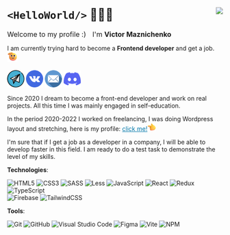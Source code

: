 # `<HelloWorld/>` 🌟🎉👋 <img align="right" src="https://komarev.com/ghpvc/?username=victor-maznichenko&color=2e1065"/>
<div style="font-size:16px;"><span style="margin-right:15px;">Welcome to my profile :)</span>I'm <b>Victor Maznichenko</b></div> 

I am currently trying hard to become a <b>Frontend developer</b> and get a job. <span style="font-size: 20px"><img height="24" width="24" src="./images/find_job.png"/></span>

<a href="https://t.me/One_twwo_three" target="_blank"><img width="40" height="40" src="./images/telegram.png"/></a>
<a href="https://vk.com/one_twwo_three" target="_blank"><img width="40" height="40" src="./images//vk.png"/></a>
<a href="mailto:victor_maznichenko@mail.ru" target="_blank"><img width="40" height="40" src="./images//email.png"/></a>
<a href="https://discordapp.com/users/500362580288864256/" target="_blank"><img width="40" height="40" src="./images/discord.png"/></a>
<br>
<div style="max-width:900px;">
   Since 2020 I dream to become a front-end developer and work on real projects. All this time I was mainly engaged in self-education. 

   In the period 2020-2022 I worked on freelancing, I was doing Wordpress layout and stretching, here is my profile: <a style="color:#0177a9;" href="https://www.weblancer.net/users/vmaz/" target="_blank">click me!<img height="20" width="20" src="./images/click.png"/></a>

   I'm sure that if I get a job as a developer in a company, I will be able to develop faster in this field. I am ready to do a test task to demonstrate the level of my skills.
</div>


**Technologies**:

![HTML5](https://img.shields.io/badge/html5-%23E34F26.svg?style=for-the-badge&logo=html5&logoColor=white)
![CSS3](https://img.shields.io/badge/css3-%231572B6.svg?style=for-the-badge&logo=css3&logoColor=white)
![SASS](https://img.shields.io/badge/SASS-hotpink.svg?style=for-the-badge&logo=SASS&logoColor=white)
![Less](https://img.shields.io/badge/less-2B4C80?style=for-the-badge&logo=less&logoColor=white)
![JavaScript](https://img.shields.io/badge/javascript-%23323330.svg?style=for-the-badge&logo=javascript&logoColor=%23F7DF1E)
![React](https://img.shields.io/badge/react-%2320232a.svg?style=for-the-badge&logo=react&logoColor=%2361DAFB)
![Redux](https://img.shields.io/badge/redux-%23593d88.svg?style=for-the-badge&logo=redux&logoColor=white)
![TypeScript](https://img.shields.io/badge/typescript-%23007ACC.svg?style=for-the-badge&logo=typescript&logoColor=white) 
<br>
![Firebase](https://img.shields.io/badge/firebase-%23323330.svg?style=for-the-badge&logo=firebase&logoColor=%23#f97316)
![TailwindCSS](https://img.shields.io/badge/TailwindCSS-%23082f49.svg?style=for-the-badge&logo=TailwindCSS&logoColor=white) 

**Tools**:

![Git](https://img.shields.io/badge/git-%23F05033.svg?style=for-the-badge&logo=git&logoColor=white)
![GitHub](https://img.shields.io/badge/github-%23121011.svg?style=for-the-badge&logo=github&logoColor=white)
![Visual Studio Code](https://img.shields.io/badge/Visual%20Studio%20Code-0078d7.svg?style=for-the-badge&logo=visual-studio-code&logoColor=white)
![Figma](https://img.shields.io/badge/figma-%23F24E1E.svg?style=for-the-badge&logo=figma&logoColor=white)
![Vite](https://img.shields.io/badge/vite-%232e1065.svg?style=for-the-badge&logo=vite&logoColor=f59e0b)
![NPM](https://img.shields.io/badge/NPM-%23CB3837.svg?style=for-the-badge&logo=npm&logoColor=white)